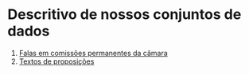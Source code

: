 # Descritivo de nossos conjuntos de dados

  1. [Falas em comissões permanentes da câmara](./1-falas-em-comissoes.html)
  2. [Textos de proposições](./2-proposicoes.html)
